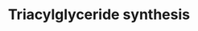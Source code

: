 ---
annotations:
- type: Pathway Ontology
  value: triacylglycerol biosynthetic pathway
authors:
- MaintBot
- Andra
- Egonw
- Mkutmon
- Eweitz
description: ''
last-edited: 2021-12-08
organisms:
- Bos taurus
redirect_from:
- /index.php/Pathway:WP1013
- /instance/WP1013
schema-jsonld:
- '@context': https://schema.org/
  '@id': https://wikipathways.github.io/pathways/WP1013.html
  '@type': Dataset
  creator:
    '@type': Organization
    name: WikiPathways
  description: ''
  keywords:
  - Diacylglycerol
  - Phosphatidic acid
  - Fatty Acid Synthesis
  - GK
  - AGPAT1
  - Triacylglycerol
  - Glycerol
  - MOGAT1
  - LPL
  - MOGAT2
  - GK2
  - PNPLA2
  - PPAP2B
  - GPD1
  - GPAM
  - GNPAT
  - DGAT2
  - DGAT1
  - PPAP2C
  - Lysophosphatidic acid
  - LIPC
  - MOGAT3
  - AYR1
  - Monoacylglycerol
  - AGPS
  - Glycerol-3-phosphate
  - HSL
  - Acyl dihydroxyacetone phosphate
  - PPAP2A
  - AGPAT3
  - Dihydroxyacetone phosphate
  - Fatty acyl CoA
  - AGPAT2
  - LIPF
  - AGPAT5
  - AGPAT4
  license: CC0
  name: Triacylglyceride synthesis
seo: CreativeWork
title: Triacylglyceride synthesis
wpid: WP1013
---